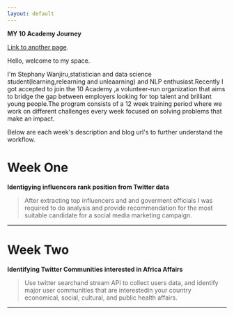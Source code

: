 ```yaml
---
layout: default
---
```


 **MY 10 Academy Journey**

[Link to another page](./another-page.html).

Hello, welcome to my space.

I'm Stephany Wanjiru,statistician and data science student(learning,relearning and unleaarning) and NLP enthusiast.Recently I got accepted to join the 10 Academy ,a volunteer-run organization that aims to bridge the gap between employers looking for top talent and brilliant young people.The program consists of a 12 week training period where we work on different challenges every week focused on solving problems that make an impact.

Below are each week's description and blog url's to further understand the workflow.


# Week One

 **Identigying influencers rank position from Twitter data**
>After extracting top influencers and and goverment officials I was required to do analysis and 
>provide recommendation for the most suitable candidate for a social media marketing campaign.
>


* * *

# Week Two

 **Identifying Twitter Communities interested in Africa Affairs**
>Use twitter searchand stream API to collect users data, and identify major 
>user communities that are interestedin your country economical, social, cultural, and public health affairs.


* * *
